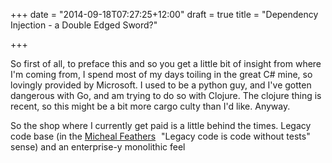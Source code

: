 +++
date = "2014-09-18T07:27:25+12:00"
draft = true
title = "Dependency Injection - a Double Edged Sword?"

+++

So first of all, to preface this and so you get a little bit of insight from where I'm coming from, I spend most of my days toiling in the great C# mine, so lovingly provided by Microsoft. I used to be a python guy, and I've gotten dangerous with Go, and am trying to do so with Clojure. The clojure thing is recent, so this might be a bit more cargo culty than I'd like. Anyway.

So the shop where I currently get paid is a little behind the times. Legacy code base 
(in the [Micheal Feathers](http://www.amazon.com/gp/product/0131177052/ref=as_li_tl?ie=UTF8&camp=1789&creative=390957&creativeASIN=0131177052&linkCode=as2&tag=byatlascom-20&linkId=A3OM5UCAGXASTXG3)
<img src="http://ir-na.amazon-adsystem.com/e/ir?t=byatlascom-20&l=as2&o=1&a=0131177052" width="1" height="1" border="0" alt="" style="border:none !important; margin:0px !important;" /> "Legacy code is code without tests" sense) and an enterprise-y monolithic feel 